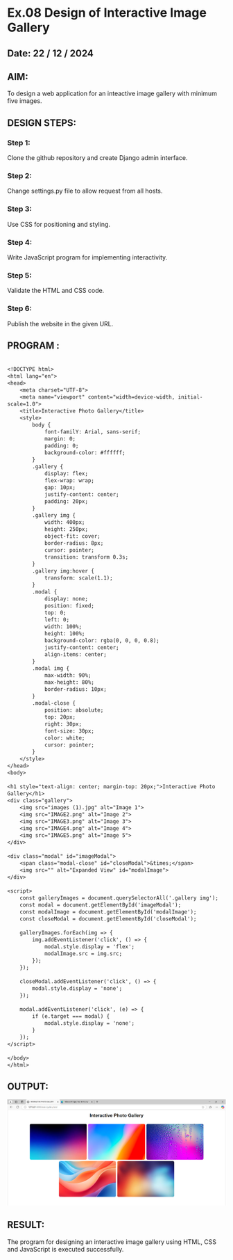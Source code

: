# Ex.08 Design of Interactive Image Gallery
## Date: 22 / 12 / 2024

## AIM:
To design a web application for an inteactive image gallery with minimum five images.

## DESIGN STEPS:

### Step 1:
Clone the github repository and create Django admin interface.

### Step 2:
Change settings.py file to allow request from all hosts.

### Step 3:
Use CSS for positioning and styling.

### Step 4:
Write JavaScript program for implementing interactivity.

### Step 5:
Validate the HTML and CSS code.

### Step 6:
Publish the website in the given URL.

## PROGRAM :

```

<!DOCTYPE html>
<html lang="en">
<head>
    <meta charset="UTF-8">
    <meta name="viewport" content="width=device-width, initial-scale=1.0">
    <title>Interactive Photo Gallery</title>
    <style>
        body {
            font-familY: Arial, sans-serif;
            margin: 0;
            padding: 0;
            background-color: #ffffff;
        }
        .gallery {
            display: flex;
            flex-wrap: wrap;
            gap: 10px;
            justify-content: center;
            padding: 20px;
        }
        .gallery img {
            width: 400px;
            height: 250px;
            object-fit: cover;
            border-radius: 8px;
            cursor: pointer;
            transition: transform 0.3s;
        }
        .gallery img:hover {
            transform: scale(1.1);
        }
        .modal {
            display: none;
            position: fixed;
            top: 0;
            left: 0;
            width: 100%;
            height: 100%;
            background-color: rgba(0, 0, 0, 0.8);
            justify-content: center;
            align-items: center;
        }
        .modal img {
            max-width: 90%;
            max-height: 80%;
            border-radius: 10px;
        }
        .modal-close {
            position: absolute;
            top: 20px;
            right: 30px;
            font-size: 30px;
            color: white;
            cursor: pointer;
        }
    </style>
</head>
<body>

<h1 style="text-align: center; margin-top: 20px;">Interactive Photo Gallery</h1>
<div class="gallery">
    <img src="images (1).jpg" alt="Image 1">
    <img src="IMAGE2.png" alt="Image 2">
    <img src="IMAGE3.png" alt="Image 3">
    <img src="IMAGE4.png" alt="Image 4">
    <img src="IMAGE5.png" alt="Image 5">
</div>

<div class="modal" id="imageModal">
    <span class="modal-close" id="closeModal">&times;</span>
    <img src="" alt="Expanded View" id="modalImage">
</div>

<script>
    const galleryImages = document.querySelectorAll('.gallery img');
    const modal = document.getElementById('imageModal');
    const modalImage = document.getElementById('modalImage');
    const closeModal = document.getElementById('closeModal');

    galleryImages.forEach(img => {
        img.addEventListener('click', () => {
            modal.style.display = 'flex';
            modalImage.src = img.src;
        });
    });

    closeModal.addEventListener('click', () => {
        modal.style.display = 'none';
    });

    modal.addEventListener('click', (e) => {
        if (e.target === modal) {
            modal.style.display = 'none';
        }
    });
</script>

</body>
</html>

```

## OUTPUT:

![alt text](<Screenshot 2024-12-22 190207.png>)


## RESULT:
The program for designing an interactive image gallery using HTML, CSS and JavaScript is executed successfully.
